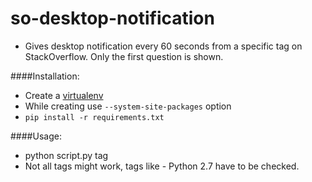 # so-desktop-notification
* Gives desktop notification every 60 seconds from a specific tag on
  StackOverflow. Only the first question is shown.

####Installation:
* Create a [virtualenv](http://docs.python-guide.org/en/latest/dev/virtualenvs/#virtualenvwrapper)
* While creating use `--system-site-packages` option
* `pip install -r requirements.txt`

####Usage:
* python script.py tag
* Not all tags might work, tags like - Python 2.7 have to be checked.
